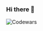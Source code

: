 ### Hi there 👋

<!--
**ykallday/ykallday** is a ✨ _special_ ✨ repository because its `README.md` (this file) appears on your GitHub profile.

Here are some ideas to get you started:

- 🔭 I’m currently working on ...
- 🌱 I’m currently learning ...
- 👯 I’m looking to collaborate on ...
- 🤔 I’m looking for help with ...
- 💬 Ask me about ...
- 📫 How to reach me: ...
- 😄 Pronouns: ...
- ⚡ Fun fact: ...
-->

![Codewars](https://github.r2v.ch/codewars?user=ykallday&name=true&top_languages=true&stroke=%23b362ff&theme=orange_light)
